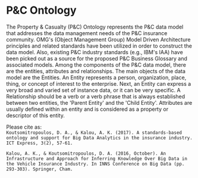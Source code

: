 # P&C Ontology
The Property &amp; Casualty (P&amp;C) Ontology represents the P&amp;C data model that addresses the data management needs of the P&amp;C insurance community. OMG&apos;s (Object Management Group) Model Driven Architecture principles and related standards have been utilized in order to construct the data model. Also, existing P&amp;C industry standards (e.g., IBM&apos;s IAA) have been picked out as a source for the proposed P&amp;C Business Glossary and associated models. Among the components of the P&amp;C data model, there are the entities, attributes and relationships. The main objects of the data model are the Entities. An Entity represents a person, organization, place, thing, or concept of interest to the enterprise. Next, an Entity can express a very broad and varied set of instance data, or it can be very specific. Α Relationship should be a verb or a verb phrase that is always established between two entities, the &apos;Parent Entity&apos; and the &apos;Child Entity&apos;. Attributes are usually defined within an entity and is considered as a property or descriptor of this entity.

Please cite as:  
`Koutsomitropoulos, D. A., & Kalou, A. K. (2017). A standards-based ontology and support for Big Data Analytics in the insurance industry. ICT Express, 3(2), 57-61.`

`Kalou, A. K., & Koutsomitropoulos, D. A. (2016, October). An Infrastructure and Approach for Inferring Knowledge Over Big Data in the Vehicle Insurance Industry. In INNS Conference on Big Data (pp. 293-303). Springer, Cham.`
